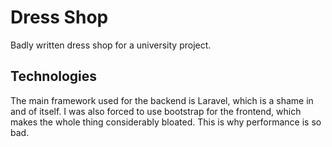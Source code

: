 # Dress Shop

Badly written dress shop for a university project.

## Technologies

The main framework used for the backend is Laravel, which is a shame in and of itself.
I was also forced to use bootstrap for the frontend, which makes the whole thing considerably bloated.
This is why performance is so bad.